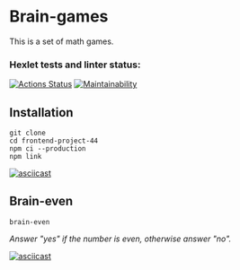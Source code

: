 # Brain-games

This is a set of math games.

### Hexlet tests and linter status:

[![Actions Status](https://github.com/yuriy-shulga/frontend-project-44/actions/workflows/hexlet-check.yml/badge.svg)](https://github.com/yuriy-shulga/frontend-project-44/actions)
[![Maintainability](https://api.codeclimate.com/v1/badges/195edfa15f643b0eb80a/maintainability)](https://codeclimate.com/github/yuriy-shulga/frontend-project-44/maintainability)

## Installation

```
git clone
cd frontend-project-44
npm ci --production
npm link
```

[![asciicast](https://asciinema.org/a/6o29WGbSiaRM8vX17o4BQgMUz.svg)](https://asciinema.org/a/6o29WGbSiaRM8vX17o4BQgMUz)

## Brain-even

```
brain-even
```

_Answer "yes" if the number is even, otherwise answer "no"._

[![asciicast](https://asciinema.org/a/hFo1mKPM7jOnbhy0bMEIf3mTu.svg)](https://asciinema.org/a/hFo1mKPM7jOnbhy0bMEIf3mTu)
